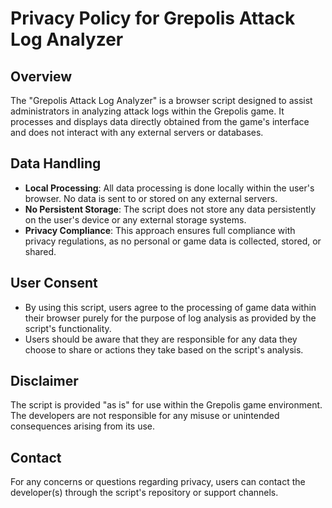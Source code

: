 # Privacy Policy for Grepolis Attack Log Analyzer

## Overview
The "Grepolis Attack Log Analyzer" is a browser script designed to assist administrators in analyzing attack logs within the Grepolis game. It processes and displays data directly obtained from the game's interface and does not interact with any external servers or databases.

## Data Handling
- **Local Processing**: All data processing is done locally within the user's browser. No data is sent to or stored on any external servers.
- **No Persistent Storage**: The script does not store any data persistently on the user's device or any external storage systems.
- **Privacy Compliance**: This approach ensures full compliance with privacy regulations, as no personal or game data is collected, stored, or shared.

## User Consent
- By using this script, users agree to the processing of game data within their browser purely for the purpose of log analysis as provided by the script's functionality.
- Users should be aware that they are responsible for any data they choose to share or actions they take based on the script's analysis.

## Disclaimer
The script is provided "as is" for use within the Grepolis game environment. The developers are not responsible for any misuse or unintended consequences arising from its use.

## Contact
For any concerns or questions regarding privacy, users can contact the developer(s) through the script's repository or support channels.
